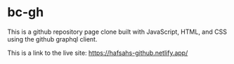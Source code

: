 # bc-gh

This is a github repository page clone built with JavaScript, HTML, and CSS using the github graphql client.

This is a link to the live site: https://hafsahs-github.netlify.app/
